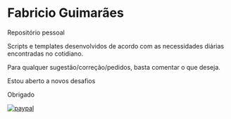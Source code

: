 # Fabricio Guimarães
Repositório pessoal

Scripts e templates desenvolvidos de acordo com as necessidades diárias encontradas no cotidiano.

Para qualquer sugestão/correção/pedidos, basta comentar o que deseja.

Estou aberto a novos desafios

Obrigado

[![paypal](https://www.paypalobjects.com/en_US/i/btn/btn_donateCC_LG.gif)](YOUR_EMAIL_CODE)
